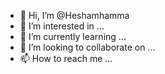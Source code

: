 - 👋 Hi, I’m @Heshamhamma
- 👀 I’m interested in ...
- 🌱 I’m currently learning ...
- 💞️ I’m looking to collaborate on ...
- 📫 How to reach me ...

<!---
Heshamhamma/Heshamhamma is a ✨ special ✨ repository because its `README.md` (this file) appears on your GitHub profile.
You can click the Preview link to take a look at your changes.
--->

